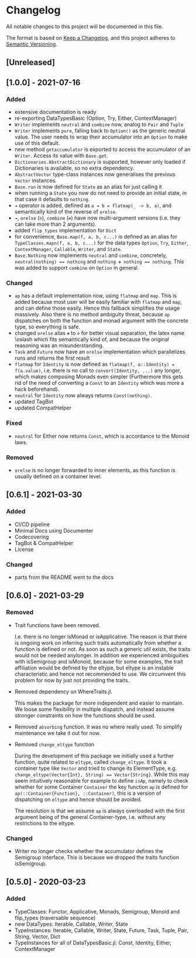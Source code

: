 # Changelog

All notable changes to this project will be documented in this file.

The format is based on [Keep a Changelog](https://keepachangelog.com/en/1.0.0/),
and this project adheres to [Semantic Versioning](https://semver.org/spec/v2.0.0.html).

## [Unreleased]

## [1.0.0] - 2021-07-16
### Added
- extensive documentation is ready
- re-exporting DataTypesBasic (Option, Try, Either, ContextManager)
- `Writer` implements `neutral` and `combine` now, analog to `Pair` and `Tuple`
- `Writer` implements `pure`, falling back to `Option()` as the generic neutral value. The user needs to wrap their accumulator into an `Option` to make use of this default.
- new method `getaccumulator` is exported to access the accumulator of an `Writer`. Access its value with `Base.get`. 
- `Dictionaries.AbstractDictionary` is supported, however only loaded if Dictionaries is available, so no extra dependency.
- `AbstractVector` type-class instances now generalises the previous `Vector` instances.
- `Base.run` is now defined for `State` as an alias for just calling it
- when running a `State` you now do not need to provide an initial state, in that case it defaults to `nothing`.
- `↠` operator is added, defined as `a ↠ b = flatmap(_ -> b, a)`, and semantically kind of the reverse of `orelse`. 
- `↠`, `orelse` (`⊘`), `combine` (`⊕`) have now multi-argument versions (i.e. they can take more than 2 arguments).
- added `flip_types` implementation for `Dict`
- for convenience, `Base.map(f, a, b, c...)` is defined as an alias for `TypeClasses.mapn(f, a, b, c...)` for the data types `Option`, `Try`, `Either`, `ContextManager`, `Callable`, `Writer`, and `State`.
- `Base.Nothing` now implements `neutral` and `combine`, concretely, `neutral(nothing) == nothing` and `nothing ⊕ nothing == nothing`. This was added to support `combine` on `Option` in general.

### Changed
- `ap` has a default implementation now, using `flatmap` and `map`. This is added because most user will be easily familiar with `flatmap` and `map`, and can define those easily. Hence this fallback simplifies the usage massively. Also there is no method ambiguity threat, because `ap` dispatches on both the function and monad argument with the concrete type, so everything is safe.
- changed `orelse` alias `⊛` to `⊘` for better visual separation, the latex name \\oslash which fits semantically kind of, and because the original reasoning was an misunderstanding.
- `Task` and `Future` now have an `orelse` implementation which parallelizes runs and returns the first result
- `flatmap` for `Identity` is now defined as `flatmap(f, a::Identity) = f(a.value)`, i.e. there is no call to `convert(Identity, ...)` any longer, which makes composing Monads even simpler (Furthermore this gets rid of the need of converting a `Const` to an `Identity` which was more a hack beforehand). 
- `neutral` for `Identity` now always returns `Const(nothing)`.
- updated TagBot
- updated CompatHelper

### Fixed
- `neutral` for Either now returns `Const`, which is accordance to the Monoid laws.

### Removed
- `orelse` is no longer forwarded to inner elements, as this function is usually defined on a container level.

## [0.6.1] - 2021-03-30
### Added
* CI/CD pipeline
* Minimal Docs using Documenter
* Codecovering
* TagBot & CompatHelper
* License

### Changed
* parts from the README went to the docs

## [0.6.0] - 2021-03-29

### Removed

* Trait functions have been removed.

  I.e. there is no longer isMonad or isApplicative. The reason is that there is ongoing work on inferring such traits automatically from whether a function is defined or not. As soon as such a generic util exists, the traits would not be needed anylonger. In addition we experienced ambiguities with isSemigroup and isMonoid, because for some examples, the trait affiliation would be defined by the eltype, but eltype is an instable characteristic and hence not recommended to use. We circumvent this problem for now by just not providing the traits.

* Removed dependency on WhereTraits.jl.

  This makes the package for more independent and easier to maintain. We loose some flexibility in multiple dispatch, and instead assume stronger constraints on how the functions should be used.

* Removed `absorbing` function. It was no where really used. To simplify maintenance we take it out for now.
 
* Removed `change_eltype` function

  During the development of this package we initially used a further function, quite related to `eltype`, called `change_eltype`. It took a container type like `Vector` and tried to change its ElementType, e.g. `change_eltype(Vector{Int}, String) == Vector{String}`. While this may seem intuitively reasonable for example to define `isAp`, namely to check whether for some Container `Container` the key function `ap` is defined for `ap(::Container{Function}, ::Container)`, this is a version of dispatching on `eltype` and hence should be avoided.

  The resolution is that we assume `ap` is always overloaded with the first argument being of the general Container-type, i.e. without any restrictions to the eltype.

### Changed

- Writer no longer checks whether the accumulator defines the Semigroup interface. This is because we dropped the traits function isSemigroup.

## [0.5.0] - 2020-03-23

### Added

* TypeClasses: Functor, Applicative, Monads, Semigroup, Monoid and flip_types (traversable sequence)
* new DataTypes: Iterable, Callable, Writer, State
* TypeInstances: Iterable, Callable, Writer, State, Future, Task, Tuple, Pair, String, Vector, Dict
* TypeInstances for all of DataTypesBasic.jl: Const, Identity, Either, ContextManager
